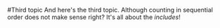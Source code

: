 #Third topic
And here's the third topic. Although counting in sequential order does not make sense right?
It's all about the *includes*!